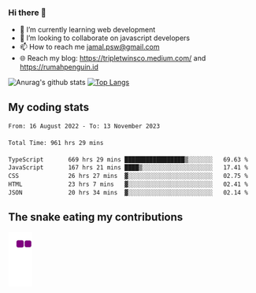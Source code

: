 ### Hi there 👋

<!--
**padepokanpenguin/padepokanpenguin** is a ✨ _special_ ✨ repository because its `README.md` (this file) appears on your GitHub profile.
-->

- 🌱 I’m currently learning  web development
- 👯 I’m looking to collaborate on javascript developers
- 📫 How to reach me jamal.psw@gmail.com
- 🌐 Reach my blog:
   https://tripletwinsco.medium.com/ and
   https://rumahpenguin.id

![Anurag's github stats](https://github-readme-stats.vercel.app/api?username=padepokanpenguin&count_private=true&disable_animations=false&show_icons=true&theme=default)
[![Top Langs](https://github-readme-stats.vercel.app/api/top-langs/?username=padepokanpenguin&theme=default&layout=compact)](https://github.com/padepokanpenguin)

## My coding stats

<!--START_SECTION:waka-->

```txt
From: 16 August 2022 - To: 13 November 2023

Total Time: 961 hrs 29 mins

TypeScript       669 hrs 29 mins █████████████████▒░░░░░░░   69.63 %
JavaScript       167 hrs 21 mins ████▒░░░░░░░░░░░░░░░░░░░░   17.41 %
CSS              26 hrs 27 mins  ▓░░░░░░░░░░░░░░░░░░░░░░░░   02.75 %
HTML             23 hrs 7 mins   ▓░░░░░░░░░░░░░░░░░░░░░░░░   02.41 %
JSON             20 hrs 34 mins  ▓░░░░░░░░░░░░░░░░░░░░░░░░   02.14 %
```

<!--END_SECTION:waka-->


## The snake eating my contributions
![snake gif](https://github.com/padepokanpenguin/padepokanpenguin/blob/output/github-contribution-grid-snake.gif)
